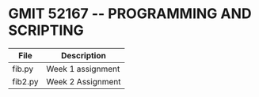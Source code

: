 # GMIT 52167 -- PROGRAMMING AND SCRIPTING


File|Description
----|-----------
fib.py|Week 1 assignment
fib2.py|Week 2 Assignment

